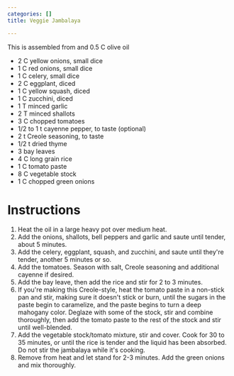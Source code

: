 ```yaml
---
categories: []
title: Veggie Jambalaya

---
```

This is assembled from [ ]( ) [ ]( ) and [ ]( ) 0.5 C olive oil
* 2 C yellow onions, small dice
* 1 C red onions, small dice
* 1 C celery, small dice
* 2 C eggplant, diced
* 1 C yellow squash, diced
* 1 C zucchini, diced
* 1 T minced garlic
* 2 T minced shallots
* 3 C chopped tomatoes
* 1/2 to 1 t cayenne pepper, to taste (optional)
* 2 t Creole seasoning, to taste
* 1/2 t dried thyme
* 3 bay leaves
* 4 C long grain rice
* 1 C tomato paste
* 8 C vegetable stock
* 1 C chopped green onions

# Instructions

 1. Heat the oil in a large heavy pot over medium heat. 
 1. Add the onions, shallots, bell peppers and garlic and saute until tender, about 5 minutes. 
 1. Add the celery, eggplant, squash, and zucchini, and saute until they're tender, another 5 minutes or so. 
 1. Add the tomatoes. Season with salt, Creole seasoning and additional cayenne if desired. 
 1. Add the bay leave, then add the rice and stir for 2 to 3 minutes.
 1. If you're making this Creole-style, heat the tomato paste in a non-stick pan and stir, making sure it doesn't stick or burn, until the sugars in the paste begin to caramelize, and the paste begins to turn a deep mahogany color.  Deglaze with some of the stock, stir and combine thoroughly, then add the tomato paste to the rest of the stock and stir until well-blended.
 1. Add the vegetable stock/tomato mixture, stir and cover. Cook for 30 to 35 minutes, or until the rice is tender and the liquid has been absorbed. Do not stir the jambalaya while it's cooking. 
 1. Remove from heat and let stand for 2-3 minutes. Add the green onions and mix thoroughly.
